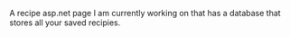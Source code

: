 A recipe asp.net page I am currently working on that has a database that stores all your saved recipies.
